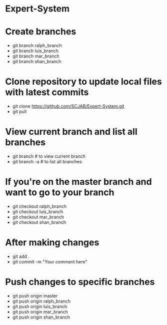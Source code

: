 # Expert-System

# Create branches
- git branch ralph_branch
- git branch luis_branch
- git branch mar_branch
- git branch shan_branch

# Clone repository to update local files with latest commits
- git clone https://github.com/SCJAB/Expert-System.git
- git pull

# View current branch and list all branches
- git branch  # to view current branch
- git branch -a  # to list all branches

# If you're on the master branch and want to go to your branch
- git checkout ralph_branch
- git checkout luis_branch
- git checkout mar_branch
- git checkout shan_branch

# After making changes
- git add .
- git commit -m "Your comment here"

# Push changes to specific branches
- git push origin master
- git push origin ralph_branch
- git push origin luis_branch
- git push origin mar_branch
- git push origin shan_branch
